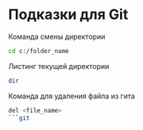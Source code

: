 # Подказки для Git

Команда смены директории
```sh
cd c:/folder_name
```
Листинг текущей директории
```sh
dir
```
Команда для удаления файла из гита
```sh
del <file_name>
```git
